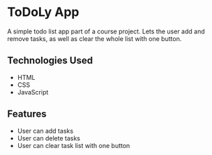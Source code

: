 # ToDoLy App
A simple todo list app part of a course project. Lets the user add and remove tasks, as well as clear the whole list with one button.

## Technologies Used
- HTML
- CSS
- JavaScript

## Features
- User can add tasks
- User can delete tasks
- User can clear task list with one button